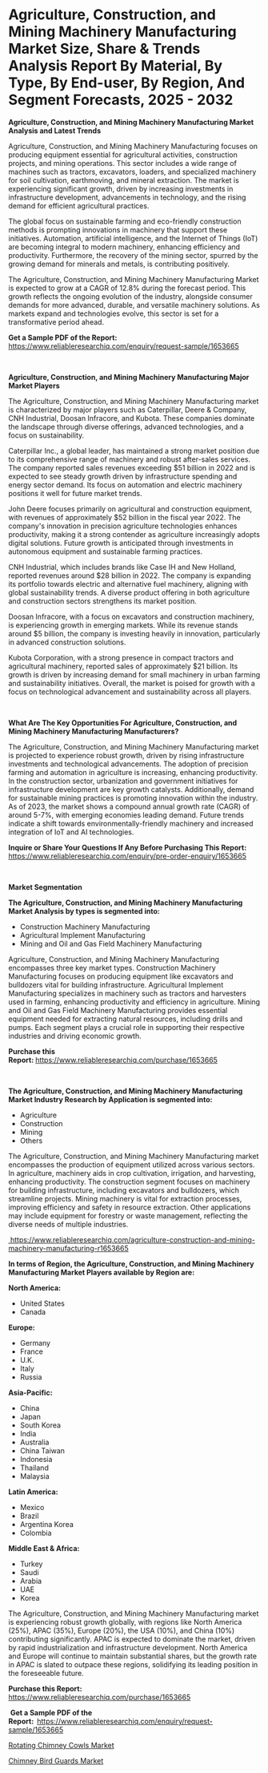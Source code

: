<p><h1>Agriculture, Construction, and Mining Machinery Manufacturing Market Size, Share & Trends Analysis Report By Material, By Type, By End-user, By Region, And Segment Forecasts, 2025 - 2032</h1></p><p><strong>Agriculture, Construction, and Mining Machinery Manufacturing Market Analysis and Latest Trends</strong></p>
<p><p>Agriculture, Construction, and Mining Machinery Manufacturing focuses on producing equipment essential for agricultural activities, construction projects, and mining operations. This sector includes a wide range of machines such as tractors, excavators, loaders, and specialized machinery for soil cultivation, earthmoving, and mineral extraction. The market is experiencing significant growth, driven by increasing investments in infrastructure development, advancements in technology, and the rising demand for efficient agricultural practices.</p><p>The global focus on sustainable farming and eco-friendly construction methods is prompting innovations in machinery that support these initiatives. Automation, artificial intelligence, and the Internet of Things (IoT) are becoming integral to modern machinery, enhancing efficiency and productivity. Furthermore, the recovery of the mining sector, spurred by the growing demand for minerals and metals, is contributing positively.</p><p>The Agriculture, Construction, and Mining Machinery Manufacturing Market is expected to grow at a CAGR of 12.8% during the forecast period. This growth reflects the ongoing evolution of the industry, alongside consumer demands for more advanced, durable, and versatile machinery solutions. As markets expand and technologies evolve, this sector is set for a transformative period ahead.</p></p>
<p><strong>Get a Sample PDF of the Report:&nbsp;</strong> <a href="https://www.reliableresearchiq.com/enquiry/request-sample/1653665?utm_campaign=1129&utm_medium=2&utm_source=Github&utm_content=ia&utm_term=17022025&utm_id=agriculture-construction-and-mining-machinery-manufacturing">https://www.reliableresearchiq.com/enquiry/request-sample/1653665</a></p>
<p>&nbsp;</p>
<p><strong>Agriculture, Construction, and Mining Machinery Manufacturing Major Market Players</strong></p>
<p><p>The Agriculture, Construction, and Mining Machinery Manufacturing market is characterized by major players such as Caterpillar, Deere & Company, CNH Industrial, Doosan Infracore, and Kubota. These companies dominate the landscape through diverse offerings, advanced technologies, and a focus on sustainability.</p><p>Caterpillar Inc., a global leader, has maintained a strong market position due to its comprehensive range of machinery and robust after-sales services. The company reported sales revenues exceeding $51 billion in 2022 and is expected to see steady growth driven by infrastructure spending and energy sector demand. Its focus on automation and electric machinery positions it well for future market trends.</p><p>John Deere focuses primarily on agricultural and construction equipment, with revenues of approximately $52 billion in the fiscal year 2022. The company's innovation in precision agriculture technologies enhances productivity, making it a strong contender as agriculture increasingly adopts digital solutions. Future growth is anticipated through investments in autonomous equipment and sustainable farming practices.</p><p>CNH Industrial, which includes brands like Case IH and New Holland, reported revenues around $28 billion in 2022. The company is expanding its portfolio towards electric and alternative fuel machinery, aligning with global sustainability trends. A diverse product offering in both agriculture and construction sectors strengthens its market position.</p><p>Doosan Infracore, with a focus on excavators and construction machinery, is experiencing growth in emerging markets. While its revenue stands around $5 billion, the company is investing heavily in innovation, particularly in advanced construction solutions.</p><p>Kubota Corporation, with a strong presence in compact tractors and agricultural machinery, reported sales of approximately $21 billion. Its growth is driven by increasing demand for small machinery in urban farming and sustainability initiatives. Overall, the market is poised for growth with a focus on technological advancement and sustainability across all players.</p></p>
<p>&nbsp;</p>
<p><strong>What Are The Key Opportunities For Agriculture, Construction, and Mining Machinery Manufacturing Manufacturers?</strong></p>
<p><p>The Agriculture, Construction, and Mining Machinery Manufacturing market is projected to experience robust growth, driven by rising infrastructure investments and technological advancements. The adoption of precision farming and automation in agriculture is increasing, enhancing productivity. In the construction sector, urbanization and government initiatives for infrastructure development are key growth catalysts. Additionally, demand for sustainable mining practices is promoting innovation within the industry. As of 2023, the market shows a compound annual growth rate (CAGR) of around 5-7%, with emerging economies leading demand. Future trends indicate a shift towards environmentally-friendly machinery and increased integration of IoT and AI technologies.</p></p>
<p><strong>Inquire or Share Your Questions If Any Before Purchasing This Report:</strong> <a href="https://www.reliableresearchiq.com/enquiry/pre-order-enquiry/1653665?utm_campaign=1129&utm_medium=2&utm_source=Github&utm_content=ia&utm_term=17022025&utm_id=agriculture-construction-and-mining-machinery-manufacturing">https://www.reliableresearchiq.com/enquiry/pre-order-enquiry/1653665</a></p>
<p>&nbsp;</p>
<p><strong>Market Segmentation</strong></p>
<p><strong>The Agriculture, Construction, and Mining Machinery Manufacturing Market Analysis by types is segmented into:</strong></p>
<p><ul><li>Construction Machinery Manufacturing</li><li>Agricultural Implement Manufacturing</li><li>Mining and Oil and Gas Field Machinery Manufacturing</li></ul></p>
<p><p>Agriculture, Construction, and Mining Machinery Manufacturing encompasses three key market types. Construction Machinery Manufacturing focuses on producing equipment like excavators and bulldozers vital for building infrastructure. Agricultural Implement Manufacturing specializes in machinery such as tractors and harvesters used in farming, enhancing productivity and efficiency in agriculture. Mining and Oil and Gas Field Machinery Manufacturing provides essential equipment needed for extracting natural resources, including drills and pumps. Each segment plays a crucial role in supporting their respective industries and driving economic growth.</p></p>
<p><strong>Purchase this Report:&nbsp;</strong><a href="https://www.reliableresearchiq.com/purchase/1653665?utm_campaign=1129&utm_medium=2&utm_source=Github&utm_content=ia&utm_term=17022025&utm_id=agriculture-construction-and-mining-machinery-manufacturing">https://www.reliableresearchiq.com/purchase/1653665</a></p>
<p>&nbsp;</p>
<p><strong>The Agriculture, Construction, and Mining Machinery Manufacturing Market Industry Research by Application is segmented into:</strong></p>
<p><ul><li>Agriculture</li><li>Construction</li><li>Mining</li><li>Others</li></ul></p>
<p><p>The Agriculture, Construction, and Mining Machinery Manufacturing market encompasses the production of equipment utilized across various sectors. In agriculture, machinery aids in crop cultivation, irrigation, and harvesting, enhancing productivity. The construction segment focuses on machinery for building infrastructure, including excavators and bulldozers, which streamline projects. Mining machinery is vital for extraction processes, improving efficiency and safety in resource extraction. Other applications may include equipment for forestry or waste management, reflecting the diverse needs of multiple industries.</p></p>
<p><a href="https://www.reliableresearchiq.com/agriculture-construction-and-mining-machinery-manufacturing-r1653665?utm_campaign=1129&utm_medium=2&utm_source=Github&utm_content=ia&utm_term=17022025&utm_id=agriculture-construction-and-mining-machinery-manufacturing">&nbsp;https://www.reliableresearchiq.com/agriculture-construction-and-mining-machinery-manufacturing-r1653665</a></p>
<p><strong>In terms of Region, the Agriculture, Construction, and Mining Machinery Manufacturing Market Players available by Region are:</strong></p>
<p>
    <p> <strong> North America: </strong>
        <ul>
            <li>United States</li>
            <li>Canada</li>
        </ul>
        </p> 
    <p> <strong> Europe: </strong>
        <ul>
            <li>Germany</li>
            <li>France</li>
            <li>U.K.</li>
            <li>Italy</li>
            <li>Russia</li>
        </ul>
        </p> 
    <p> <strong> Asia-Pacific: </strong>
        <ul>
            <li>China</li>
            <li>Japan</li>
            <li>South Korea</li>
            <li>India</li>
            <li>Australia</li>
            <li>China Taiwan</li>
            <li>Indonesia</li>
            <li>Thailand</li>
            <li>Malaysia</li>
        </ul>
        </p> 
    <p> <strong> Latin America: </strong>
        <ul>
            <li>Mexico</li>
            <li>Brazil</li>
            <li>Argentina Korea</li>
            <li>Colombia</li>
        </ul>
        </p> 
    <p> <strong> Middle East & Africa: </strong>
        <ul>
            <li>Turkey</li>
            <li>Saudi</li>
            <li>Arabia</li>
            <li>UAE</li>
            <li>Korea</li>
        </ul>
    </p>
    </p>
<p><p>The Agriculture, Construction, and Mining Machinery Manufacturing market is experiencing robust growth globally, with regions like North America (25%), APAC (35%), Europe (20%), the USA (10%), and China (10%) contributing significantly. APAC is expected to dominate the market, driven by rapid industrialization and infrastructure development. North America and Europe will continue to maintain substantial shares, but the growth rate in APAC is slated to outpace these regions, solidifying its leading position in the foreseeable future.</p></p>
<p><strong>Purchase this Report: </strong><a href="https://www.reliableresearchiq.com/purchase/1653665?utm_campaign=1129&utm_medium=2&utm_source=Github&utm_content=ia&utm_term=17022025&utm_id=agriculture-construction-and-mining-machinery-manufacturing">https://www.reliableresearchiq.com/purchase/1653665</a></p>
<p>&nbsp;<strong>Get a Sample PDF of the Report:&nbsp;&nbsp;</strong><a href="https://www.reliableresearchiq.com/enquiry/request-sample/1653665?utm_campaign=1129&utm_medium=2&utm_source=Github&utm_content=ia&utm_term=17022025&utm_id=agriculture-construction-and-mining-machinery-manufacturing">https://www.reliableresearchiq.com/enquiry/request-sample/1653665</a></p>
<p><strong></strong></p>
<p><p><a href="https://github.com/shamstirroc7/Market-Research-Report-List-1/blob/main/rotating-chimney-cowls-market.md?utm_campaign=1129&utm_medium=2&utm_source=Github&utm_content=ia&utm_term=17022025&utm_id=agriculture-construction-and-mining-machinery-manufacturing">Rotating Chimney Cowls Market</a></p><p><a href="https://github.com/usraceby/Market-Research-Report-List-1/blob/main/chimney-bird-guards-market.md?utm_campaign=1129&utm_medium=2&utm_source=Github&utm_content=ia&utm_term=17022025&utm_id=agriculture-construction-and-mining-machinery-manufacturing">Chimney Bird Guards Market</a></p></p>
